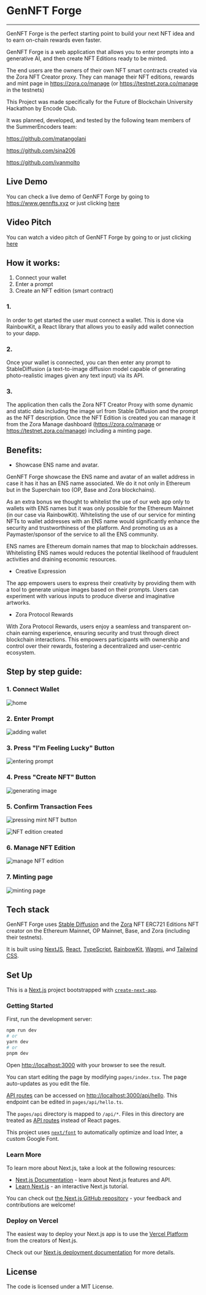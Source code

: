 # GenNFT Forge

---

GenNFT Forge is the perfect starting point to build your next NFT idea and to earn on-chain rewards even faster.

GenNFT Forge is a web application that allows you to enter prompts into a generative AI, and then create NFT Editions ready to be minted.

The end users are the owners of their own NFT smart contracts created via the Zora NFT Creator proxy.
They can manage their NFT editions, rewards and mint page in https://zora.co/manage (or https://testnet.zora.co/manage in the testnets)

This Project was made specifically for the Future of Blockchain University Hackathon by Encode Club.

It was planned, developed, and tested by the following team members of the SummerEncoders team:

https://github.com/matangolani

https://github.com/sina206

https://github.com/ivanmolto

## Live Demo

You can check a live demo of GenNFT Forge by going to https://www.gennfts.xyz or just clicking [here](https://www.gennfts.xyz)

## Video Pitch

You can watch a video pitch of GenNFT Forge by going to or just clicking [here]()

## How it works:

1.  Connect your wallet
2.  Enter a prompt
3.  Create an NFT edition (smart contract)

### 1.

In order to get started the user must connect a wallet. This is done via RainbowKit, a React library that allows you to easily add wallet connection to your dapp.

### 2.

Once your wallet is connected, you can then enter any prompt to StableDiffusion (a text-to-image diffusion model capable of generating photo-realistic images given any text input) via its API.

### 3.

The application then calls the Zora NFT Creator Proxy with some dynamic and static data including the image url from Stable Diffusion and the prompt as the NFT description. Once the NFT Edition is created you can manage it from the Zora Manage dashboard (https://zora.co/manage or https://testnet.zora.co/manage) including a minting page.

## Benefits:

- Showcase ENS name and avatar.

GenNFT Forge showcase the ENS name and avatar of an wallet address in case it has it has an ENS name associated. We do it not only in Ethereum but in the Superchain too (OP, Base and Zora blockchains).

As an extra bonus we thought to whitelist the use of our web app only to wallets with ENS names but it was only possible for the Ethereum Mainnet (in our case via RainbowKit).
Whitelisting the use of our service for minting NFTs to wallet addresses with an ENS name would significantly enhance the security and trustworthiness of the platform. And promoting us as a Paymaster/sponsor of the service to all the ENS community.

ENS names are Ethereum domain names that map to blockchain addresses.
Whitelisting ENS names would reduces the potential likelihood of fraudulent activities and draining economic resources.

- Creative Expression

The app empowers users to express their creativity by providing them with a tool to generate unique images based on their prompts. Users can experiment with various inputs to produce diverse and imaginative artworks.

- Zora Protocol Rewards

With Zora Protocol Rewards, users enjoy a seamless and transparent on-chain earning experience, ensuring security and trust through direct blockchain interactions. This empowers participants with ownership and control over their rewards, fostering a decentralized and user-centric ecosystem.

## Step by step guide:

### 1. Connect Wallet

![home](./presentation/welcome.png "home page")

### 2. Enter Prompt

![adding wallet](./presentation/wallet.png "adding wallet")

### 3. Press "I'm Feeling Lucky" Button

![entering prompt](./presentation/prompt.png "entering prompt")

### 4. Press "Create NFT" Button

![generating image](./presentation/gen.png "generating image")

### 5. Confirm Transaction Fees

![pressing mint NFT button](./presentation/mint.png "pressing mint NFT button")

![NFT edition created](./presentation/mint-2.png "NFT edition created")

### 6. Manage NFT Edition

![manage NFT edition](./presentation/manage.png "manage NFT edition")

### 7. Minting page

![minting page](./presentation/nft.png "minting page")

## Tech stack

GenNFT Forge uses [Stable Diffusion](https://stability.ai/blog/stable-diffusion-public-release) and the [Zora](https://zora.co) NFT ERC721 Editions NFT creator on the Ethereum Mainnet, OP Mainnet, Base, and Zora (including their testnets).

It is built using [NextJS](https://nextjs.org), [React](https://react.dev/), [TypeScript](https://www.typescriptlang.org/), [RainbowKit](https://www.rainbowkit.com), [Wagmi](https://wagmi.sh), and [Tailwind CSS](https://tailwindcss.com/).

## Set Up

This is a [Next.js](https://nextjs.org/) project bootstrapped with [`create-next-app`](https://github.com/vercel/next.js/tree/canary/packages/create-next-app).

### Getting Started

First, run the development server:

```bash
npm run dev
# or
yarn dev
# or
pnpm dev
```

Open [http://localhost:3000](http://localhost:3000) with your browser to see the result.

You can start editing the page by modifying `pages/index.tsx`. The page auto-updates as you edit the file.

[API routes](https://nextjs.org/docs/api-routes/introduction) can be accessed on [http://localhost:3000/api/hello](http://localhost:3000/api/hello). This endpoint can be edited in `pages/api/hello.ts`.

The `pages/api` directory is mapped to `/api/*`. Files in this directory are treated as [API routes](https://nextjs.org/docs/api-routes/introduction) instead of React pages.

This project uses [`next/font`](https://nextjs.org/docs/basic-features/font-optimization) to automatically optimize and load Inter, a custom Google Font.

### Learn More

To learn more about Next.js, take a look at the following resources:

- [Next.js Documentation](https://nextjs.org/docs) - learn about Next.js features and API.
- [Learn Next.js](https://nextjs.org/learn) - an interactive Next.js tutorial.

You can check out [the Next.js GitHub repository](https://github.com/vercel/next.js/) - your feedback and contributions are welcome!

### Deploy on Vercel

The easiest way to deploy your Next.js app is to use the [Vercel Platform](https://vercel.com/new?utm_medium=default-template&filter=next.js&utm_source=create-next-app&utm_campaign=create-next-app-readme) from the creators of Next.js.

Check out our [Next.js deployment documentation](https://nextjs.org/docs/deployment) for more details.

## License

The code is licensed under a MIT License.

